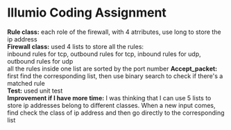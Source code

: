 <h1>Illumio Coding Assignment</h1>
<b>Rule class:</b> each role of the firewall, with 4 atrributes, use long to store the ip address<br>
<b>Firewall class:</b> used 4 lists to store all the rules: <br>
inbound rules for tcp, outbound rules for tcp, inbound rules for udp, outbound rules for udp<br>
all the rules inside one list are sorted by the port number
<b>Accept_packet:</b> first find the corresponding list, then use binary search to check if there's a matched rule<br>
<b>Test:</b> used unit test<br>
<b>Improvement if I have more time:</b> I was thinking that I can use 5 lists to store ip addresses belong to different classes. When a new input comes, find check the class of ip address and then go directly to the corresponding list
